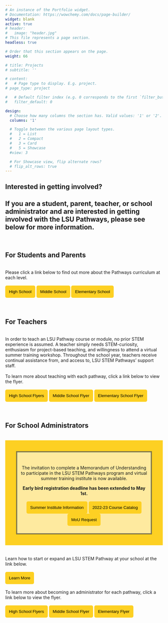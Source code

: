 ```yaml
---
# An instance of the Portfolio widget.
# Documentation: https://wowchemy.com/docs/page-builder/
widget: blank
active: true
# header:
#   image: "header.jpg"
# This file represents a page section.
headless: true

# Order that this section appears on the page.
weight: 66

# title: Projects
# subtitle: ''

# content:
#   # Page type to display. E.g. project.
# page_type: project

#   # Default filter index (e.g. 0 corresponds to the first `filter_button` instance below).
#   filter_default: 0

design:
  # Choose how many columns the section has. Valid values: '1' or '2'.
  columns: '1'

  # Toggle between the various page layout types.
  #   1 = List
  #   2 = Compact
  #   3 = Card
  #   5 = Showcase
  #view: 3

  # For Showcase view, flip alternate rows?
  # flip_alt_rows: true
---
```


## **Interested in getting involved?**
## If you are a student, parent, teacher, or school administrator and are interested in getting involved with the LSU Pathways, please see below for more information.
<br>

## For Students and Parents
<br>
Please click a link below to find out more about the Pathways curriculum at each level.
<br>
<br>
<a href="../../project/high-school/" target="_blank"><button style= "background-color:#fdd023; border: none ; border-radius: 5px; padding: 12px"> High School </button></a> <a href="../../project/middle-school/" target="_blank"><button style= "background-color:#fdd023; border: none ; border-radius: 5px; padding: 12px"> Middle School</button></a> <a href="../../project/elementary-school/" target="_blank"><button style= "background-color:#fdd023; border: none ; border-radius: 5px; padding: 12px"> Elementary School </button></a>
<br>
<br>


<br>

## For Teachers
<br>
In order to teach an LSU Pathway course or module, no prior STEM experience is assumed. A teacher simply needs STEM-curiosity, enthusiasm for project-based teaching, and willingness to attend a virtual summer training workshop. Throughout the school year, teachers receive continual assistance from, and access to, LSU STEM Pathways’ support staff.
<br>
<br>
To learn more about teaching with each pathway, click a link below to view the flyer.
<br>
<br>
<a href="../../brochures/TeacherFlyers.pdf" target="_blank"><button style= "background-color:#fdd023; border: none ; border-radius: 5px; padding: 12px"> High School Flyers</button></a> <a href="../../brochures/MiddleSchoolFlyer.pdf" target="_blank"><button style= "background-color:#fdd023; border: none ; border-radius: 5px; padding: 12px"> Middle School Flyer </button></a> <a href="../../brochures/ElementaryBrochure.pdf" target="_blank"> <button style= "background-color:#fdd023; border: none ; border-radius: 5px; padding: 12px"> Elementary School Flyer</button></a>
<br>
<br>


<br>

## For School Administrators
<br>
<div style="background-color:#fdd023; padding: 35px ">

<div style="background-color:#ffffff90; font-color: #000000; border-style: double; padding: 10px">
<br>
<center>

The invitation to complete a Memorandum of Understanding to participate in the LSU STEM Pathways program and virtual summer training institute is now available.
<br>

**Early bird registration deadline has been extended to May 1st.**
<br>
<br>
<a href="../../brochures/HSInvitation.pdf" target="_blank"><button style= "background-color:#fdd023; border: none ; border-radius: 5px; padding: 12px"> Summer Institute Information </button></a> 
<a href="../../brochures/CourseCatalog2022.pdf" target="_blank"><button style= "background-color:#fdd023; border: none ; border-radius: 5px; padding: 12px"> 2022-23 Course Catalog </button></a> <a href=" https://college-readiness.lsu.edu/pathways/" target="_blank"><button style= "background-color:#fdd023; border: none ; border-radius: 5px; padding: 12px"> MoU Request </button></a>
<br>

 </center>
 </div>
</div>
<br>
<br>
Learn how to start or expand an LSU STEM Pathway at your school at the link below.
<br>
<br>
<a href="../../brochures/Slide-School.pdf" target="_blank"><button style= "background-color:#fdd023; border: none ; border-radius: 5px; padding: 12px">Learn More</button></a>
<br>
<br>
To learn more about becoming an administrator for each pathway, click a link below to view the flyer.
<br>
<br>
<a href="../../brochures/AdminFlyers.pdf" target="_blank"><button style= "background-color:#fdd023; border: none ; border-radius: 5px; padding: 12px">High School Flyers</button></a> <a href="../../brochures/MiddleSchoolFlyer.pdf" target="_blank"><button style= "background-color:#fdd023; border: none ; border-radius: 5px; padding: 12px"> Middle School Flyer </button></a> <a href="../../brochures/ElementaryBrochure.pdf" target="_blank"><button style= "background-color:#fdd023; border: none ; border-radius: 5px; padding: 12px"> Elementary Flyer </button></a> 
<br></br>
 